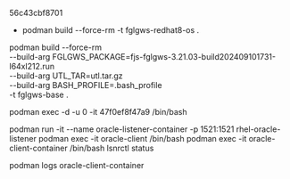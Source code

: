 56c43cbf8701

 - podman build --force-rm -t fglgws-redhat8-os .


podman  build --force-rm \
     --build-arg FGLGWS_PACKAGE=fjs-fglgws-3.21.03-build202409101731-l64xl212.run \
     --build-arg UTL_TAR=utl.tar.gz \
     --build-arg BASH_PROFILE=.bash_profile \
     -t fglgws-base .

podman exec -d -u 0 -it 47f0ef8f47a9 /bin/bash 

podman run -it --name oracle-listener-container -p 1521:1521 rhel-oracle-listener
podman exec -it oracle-client /bin/bash
podman exec -it oracle-client-container /bin/bash
lsnrctl status

podman logs oracle-client-container